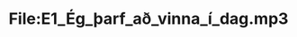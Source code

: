 ---
title: File:E1_Ég_þarf_að_vinna_í_dag.mp3
recording of: Ég þarf að vinna í dag.
reading speed: slow
speaker: E
license: CC0
---